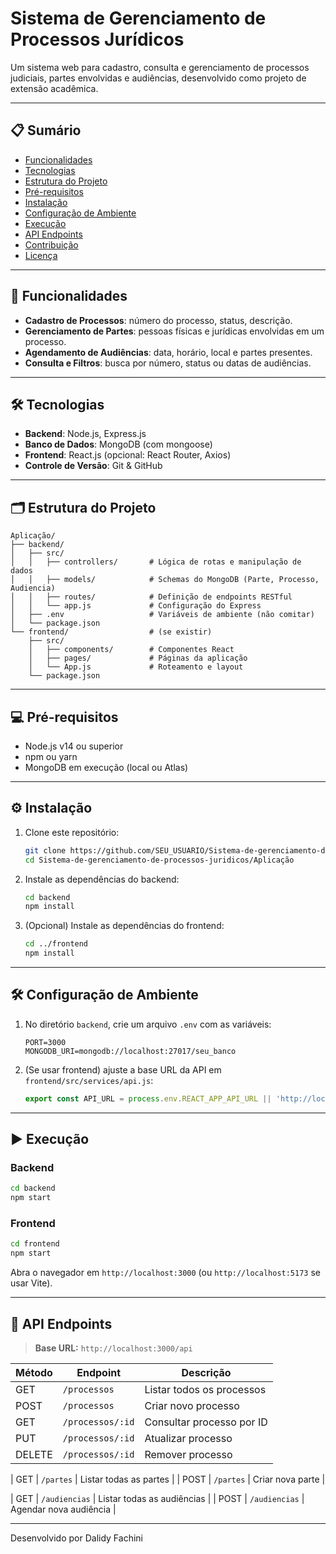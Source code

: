 # Sistema de Gerenciamento de Processos Jurídicos

Um sistema web para cadastro, consulta e gerenciamento de processos judiciais, partes envolvidas e audiências, desenvolvido como projeto de extensão acadêmica.

---

## 📋 Sumário

- [Funcionalidades](#-funcionalidades)
- [Tecnologias](#-tecnologias)
- [Estrutura do Projeto](#-estrutura-do-projeto)
- [Pré-requisitos](#-pré-requisitos)
- [Instalação](#-instalação)
- [Configuração de Ambiente](#-configuração-de-ambiente)
- [Execução](#-execução)
- [API Endpoints](#-api-endpoints)
- [Contribuição](#-contribuição)
- [Licença](#-licença)

---

## 🚀 Funcionalidades

- **Cadastro de Processos**: número do processo, status, descrição.
- **Gerenciamento de Partes**: pessoas físicas e jurídicas envolvidas em um processo.
- **Agendamento de Audiências**: data, horário, local e partes presentes.
- **Consulta e Filtros**: busca por número, status ou datas de audiências.

---

## 🛠️ Tecnologias

- **Backend**: Node.js, Express.js
- **Banco de Dados**: MongoDB (com mongoose)
- **Frontend**: React.js (opcional: React Router, Axios)
- **Controle de Versão**: Git & GitHub

---

## 🗂️ Estrutura do Projeto

```
Aplicação/
├── backend/
│   ├── src/
│   │   ├── controllers/       # Lógica de rotas e manipulação de dados
│   │   ├── models/            # Schemas do MongoDB (Parte, Processo, Audiencia)
│   │   ├── routes/            # Definição de endpoints RESTful
│   │   └── app.js             # Configuração do Express
│   ├── .env                   # Variáveis de ambiente (não comitar)
│   └── package.json
└── frontend/                  # (se existir)
    ├── src/
    │   ├── components/        # Componentes React
    │   ├── pages/             # Páginas da aplicação
    │   └── App.js             # Roteamento e layout
    └── package.json
```

---

## 💻 Pré-requisitos

- Node.js v14 ou superior
- npm ou yarn
- MongoDB em execução (local ou Atlas)

---

## ⚙️ Instalação

1. Clone este repositório:
   ```bash
   git clone https://github.com/SEU_USUARIO/Sistema-de-gerenciamento-de-processos-juridicos.git
   cd Sistema-de-gerenciamento-de-processos-juridicos/Aplicação
   ```

2. Instale as dependências do backend:
   ```bash
   cd backend
   npm install
   ```

3. (Opcional) Instale as dependências do frontend:
   ```bash
   cd ../frontend
   npm install
   ```

---

## 🛠️ Configuração de Ambiente

1. No diretório `backend`, crie um arquivo `.env` com as variáveis:
   ```env
   PORT=3000
   MONGODB_URI=mongodb://localhost:27017/seu_banco
   ```

2. (Se usar frontend) ajuste a base URL da API em `frontend/src/services/api.js`:
   ```js
   export const API_URL = process.env.REACT_APP_API_URL || 'http://localhost:3000';
   ```

---

## ▶️ Execução

### Backend

```bash
cd backend
npm start
```

### Frontend

```bash
cd frontend
npm start
```

Abra o navegador em `http://localhost:3000` (ou `http://localhost:5173` se usar Vite).

---

## 📡 API Endpoints

> **Base URL:** `http://localhost:3000/api`

| Método | Endpoint                      | Descrição                          |
| ------ | ----------------------------- | ---------------------------------- |
| GET    | `/processos`                  | Listar todos os processos          |
| POST   | `/processos`                  | Criar novo processo                |
| GET    | `/processos/:id`              | Consultar processo por ID          |
| PUT    | `/processos/:id`              | Atualizar processo                 |
| DELETE | `/processos/:id`              | Remover processo                   |

| GET    | `/partes`                     | Listar todas as partes             |
| POST   | `/partes`                     | Criar nova parte                   |

| GET    | `/audiencias`                 | Listar todas as audiências         |
| POST   | `/audiencias`                 | Agendar nova audiência             |

---


Desenvolvido por Dalidy Fachini
